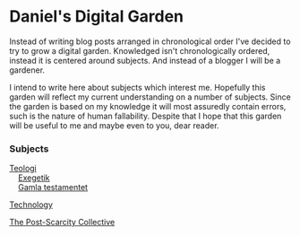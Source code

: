 # Daniel's Digital Garden

Instead of writing blog posts arranged in chronological order I've decided to try to grow a digital garden. Knowledged isn't chronologically ordered, instead it is centered around subjects. And instead of a blogger I will be a gardener.

I intend to write here about subjects which interest me. Hopefully this garden will reflect my current understanding on a number of subjects. Since the garden is based on my knowledge it will most assuredly contain errors, such is the nature of human fallability. Despite that I hope that this garden will be useful to me and maybe even to you, dear reader.

### Subjects

[Teologi](/garden/teologi/)  
    [Exegetik](/garden/teologi/exegetik/)  
    [Gamla testamentet](/garden/teologi/gamla-testamentet/)

[Technology](/garden/technology/)

[The Post-Scarcity Collective](/garden/post-scarcity/)
